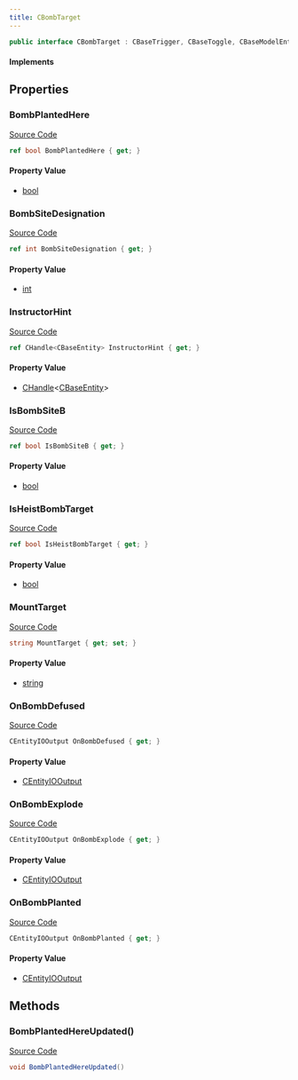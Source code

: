 ```yaml
---
title: CBombTarget
---
```


```csharp
public interface CBombTarget : CBaseTrigger, CBaseToggle, CBaseModelEntity, CBaseEntity, CEntityInstance, ISchemaClass<CEntityInstance>, ISchemaClass<CBaseEntity>, ISchemaClass<CBaseModelEntity>, ISchemaClass<CBaseToggle>, ISchemaClass<CBaseTrigger>, ISchemaClass<CBombTarget>, ISchemaField, ISchemaClass, INativeHandle
```

#### Implements

## Properties

### BombPlantedHere

[Source Code](https://github.com/swiftly-solution/swiftlys2/blob/beta/managed/src/SwiftlyS2.Generated/Schemas/Interfaces/CBombTarget.cs#L26)

```csharp
ref bool BombPlantedHere { get; }
```

#### Property Value

- [bool](https://learn.microsoft.com/dotnet/api/system.boolean)

### BombSiteDesignation

[Source Code](https://github.com/swiftly-solution/swiftlys2/blob/beta/managed/src/SwiftlyS2.Generated/Schemas/Interfaces/CBombTarget.cs#L32)

```csharp
ref int BombSiteDesignation { get; }
```

#### Property Value

- [int](https://learn.microsoft.com/dotnet/api/system.int32)

### InstructorHint

[Source Code](https://github.com/swiftly-solution/swiftlys2/blob/beta/managed/src/SwiftlyS2.Generated/Schemas/Interfaces/CBombTarget.cs#L30)

```csharp
ref CHandle<CBaseEntity> InstructorHint { get; }
```

#### Property Value

- [CHandle](/docs/api/shared/natives/chandle-1)<[CBaseEntity](/docs/api/shared/schemadefinitions/cbaseentity)>

### IsBombSiteB

[Source Code](https://github.com/swiftly-solution/swiftlys2/blob/beta/managed/src/SwiftlyS2.Generated/Schemas/Interfaces/CBombTarget.cs#L22)

```csharp
ref bool IsBombSiteB { get; }
```

#### Property Value

- [bool](https://learn.microsoft.com/dotnet/api/system.boolean)

### IsHeistBombTarget

[Source Code](https://github.com/swiftly-solution/swiftlys2/blob/beta/managed/src/SwiftlyS2.Generated/Schemas/Interfaces/CBombTarget.cs#L24)

```csharp
ref bool IsHeistBombTarget { get; }
```

#### Property Value

- [bool](https://learn.microsoft.com/dotnet/api/system.boolean)

### MountTarget

[Source Code](https://github.com/swiftly-solution/swiftlys2/blob/beta/managed/src/SwiftlyS2.Generated/Schemas/Interfaces/CBombTarget.cs#L28)

```csharp
string MountTarget { get; set; }
```

#### Property Value

- [string](https://learn.microsoft.com/dotnet/api/system.string)

### OnBombDefused

[Source Code](https://github.com/swiftly-solution/swiftlys2/blob/beta/managed/src/SwiftlyS2.Generated/Schemas/Interfaces/CBombTarget.cs#L20)

```csharp
CEntityIOOutput OnBombDefused { get; }
```

#### Property Value

- [CEntityIOOutput](/docs/api/shared/schemadefinitions/centityiooutput)

### OnBombExplode

[Source Code](https://github.com/swiftly-solution/swiftlys2/blob/beta/managed/src/SwiftlyS2.Generated/Schemas/Interfaces/CBombTarget.cs#L16)

```csharp
CEntityIOOutput OnBombExplode { get; }
```

#### Property Value

- [CEntityIOOutput](/docs/api/shared/schemadefinitions/centityiooutput)

### OnBombPlanted

[Source Code](https://github.com/swiftly-solution/swiftlys2/blob/beta/managed/src/SwiftlyS2.Generated/Schemas/Interfaces/CBombTarget.cs#L18)

```csharp
CEntityIOOutput OnBombPlanted { get; }
```

#### Property Value

- [CEntityIOOutput](/docs/api/shared/schemadefinitions/centityiooutput)

## Methods

### BombPlantedHereUpdated()

[Source Code](https://github.com/swiftly-solution/swiftlys2/blob/beta/managed/src/SwiftlyS2.Generated/Schemas/Interfaces/CBombTarget.cs#L34)

```csharp
void BombPlantedHereUpdated()
```

